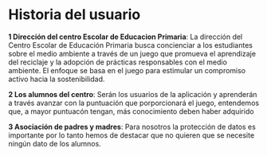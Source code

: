 # Historia del usuario
**1 Dirección del centro Escolar de Educacion Primaria**: La dirección del Centro Escolar de Educación Primaria busca concienciar a los estudiantes sobre el medio ambiente a través de un juego que promueva el aprendizaje del reciclaje y la adopción de prácticas responsables con el medio ambiente. El enfoque se basa en el juego para estimular un compromiso activo hacia la sostenibilidad.

**2 Los alumnos del centro**: Serán los usuarios de la aplicación y aprenderán a través avanzar con la puntuación que porporcionará el juego, entendemos que, a mayor puntuacón tengan, más conocimiento deben haber adquirido


**3 Asociación de padres y madres**: Para nosotros la protección de datos es importante por lo tanto hemos de destacar que no quieren que se necesite ningún dato de los alumnos.
